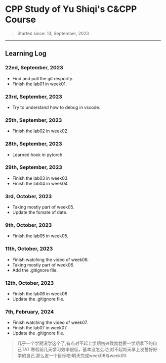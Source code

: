 # CPP Study of Yu Shiqi's C&CPP Course
> Started since: 13, September, 2023
___
## Learning Log

### 22ed, September, 2023
- Find and pull the git respority.
- Finish the lab01 in week01.

### 23rd, September, 2023
- Try to understand how to debug in vscode.

### 25th, September, 2023
- Finish the lab02 in week02.

### 28th, September, 2023
- Learned hook in pytorch.

### 29th, September, 2023
- Finish the lab03 in week03.
- Finish the lab04 in week04.

### 3rd, October, 2023
- Taking mostly part of week05.
- Update the fomate of date.

### 9th, October, 2023
- Finish the lab05 in week05.

### 11th, October, 2023
- Finish watching the video of week06.
- Taking mostly part of week06.
- Add the .gitignore file.

### 12th, October, 2023
- Finish the lab06 in week06
- Update the .gitignore file.

### 7th, February, 2024
- Finish watching the video of week07.
- Finish the lab07 in week07.
- Update the .gitignore file.
> 几乎一个学期没学这个了,有点对不起上学期初兴致勃勃要一学期拿下的自己TAT.寒假前几天学习效率很低，基本没怎么动,对不起每天早上发誓好好学的自己.那么定一个目标吧:明天完成week08与week09.